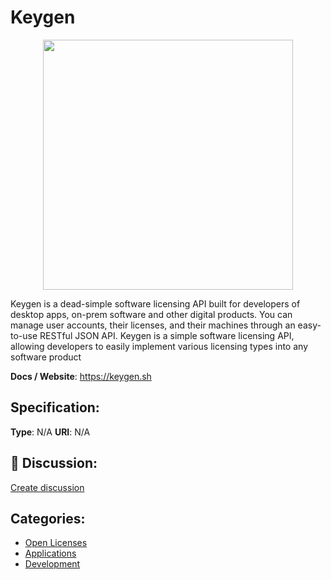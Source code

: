 # Keygen
<p align="center">
    <img width="400" src="https://raw.githubusercontent.com/apis-list/apis-list/main/apis/keygen/logo_256x256.png" />
</p>

Keygen is a dead-simple software licensing API built for developers of desktop apps, on-prem software and other digital products.  You can manage user accounts, their licenses, and their machines through an easy-to-use RESTful JSON API.  Keygen is a simple software licensing API, allowing developers to easily implement various licensing types into any software product

**Docs / Website**: https://keygen.sh

## Specification:
**Type**:  N/A 
**URI**:  N/A 

## 💬 Discussion:
[Create discussion](https://github.com/apis-list/apis-list/discussions/new)

## Categories:
- [Open Licenses](https://github.com/apis-list/apis-list#open-licenses)
- [Applications](https://github.com/apis-list/apis-list#applications)
- [Development](https://github.com/apis-list/apis-list#development)




